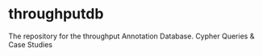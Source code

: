 # throughputdb
The repository for the throughput Annotation Database.  Cypher Queries &amp; Case Studies
